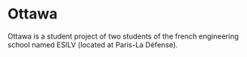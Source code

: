 # Ottawa

Ottawa is a student project of two students of the french engineering school named ESILV (located at Paris-La Défense).
